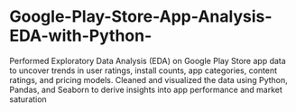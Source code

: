 # Google-Play-Store-App-Analysis-EDA-with-Python-
Performed Exploratory Data Analysis (EDA) on Google Play Store app data to uncover trends in user ratings, install counts, app categories, content ratings, and pricing models. Cleaned and visualized the data using Python, Pandas, and Seaborn to derive insights into app performance and market saturation

